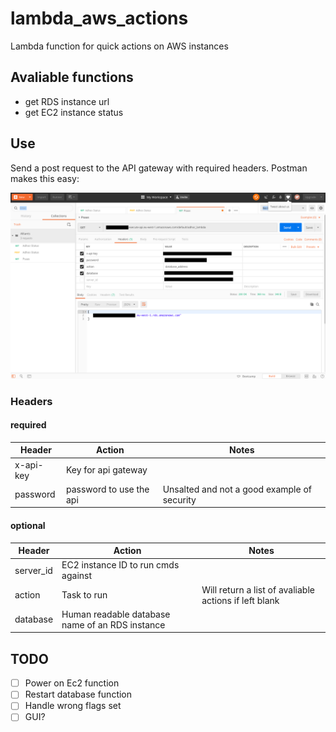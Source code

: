 # lambda_aws_actions

Lambda function for quick actions on AWS instances

## Avaliable functions

- get RDS instance url
- get EC2 instance status

## Use

Send a post request to the API gateway with required headers. Postman makes this easy:

![postmanscreenshot](/images/postman.png)

### Headers

#### required

| Header | Action | Notes |
|--------|--------|-------|
|x-api-key| Key for api gateway| 
|password|password to use the api|Unsalted and not a good example of security

#### optional

| Header | Action | Notes |
|--------|--------|-------|
|server_id| EC2 instance ID to run cmds against|
|action | Task to run | Will return a list of avaliable actions if left blank
| database | Human readable database name of an RDS instance | 

## TODO

- [ ] Power on Ec2 function
- [ ] Restart database function
- [ ] Handle wrong flags set
- [ ] GUI?